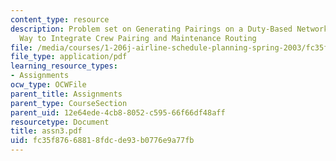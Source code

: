 ```yaml
---
content_type: resource
description: Problem set on Generating Pairings on a Duty-Based Network, and An Alternative
  Way to Integrate Crew Pairing and Maintenance Routing
file: /media/courses/1-206j-airline-schedule-planning-spring-2003/fc35f87668818fdcde93b0776e9a77fb_assn3.pdf
file_type: application/pdf
learning_resource_types:
- Assignments
ocw_type: OCWFile
parent_title: Assignments
parent_type: CourseSection
parent_uid: 12e64ede-4cb8-8052-c595-66f66df48aff
resourcetype: Document
title: assn3.pdf
uid: fc35f876-6881-8fdc-de93-b0776e9a77fb
---
```


